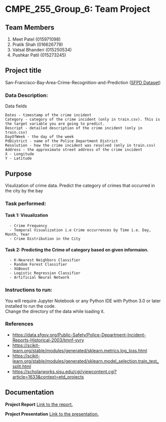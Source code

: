 # 

# CMPE_255_Group_6: Team Project

## Team Members
1. Meet Patel (015971098)
2. Pratik Shah (016626779)
3. Vatsal Bhanderi (015250534)
4. Pushkar Patil (015273245)

## Project title

San-Francisco-Bay-Area-Crime-Recognition-and-Prediction ([SFPD Dataset](https://data.sfgov.org/Public-Safety/Police-Department-Incident-Reports-Historical-2003/tmnf-yvry/data))


### Data Description:
Data fields

    Dates - timestamp of the crime incident
    Category - category of the crime incident (only in train.csv). This is the target variable you are going to predict.
    Descript - detailed description of the crime incident (only in train.csv)
    DayOfWeek - the day of the week
    PdDistrict - name of the Police Department District
    Resolution - how the crime incident was resolved (only in train.csv)
    Address - the approximate street address of the crime incident 
    X - Longitude
    Y - Latitude
    
## Purpose
Visulization of crime data.
Predict the category of crimes that occurred in the city by the bay

### Task performed:

#### Task 1: Visualization
      - Crime Frequency
      - Temporal Visualization i.e Crime occurrences by Time i.e. Day, Month, Year
      - Crime Distribution in the City
      
#### Task 2: Predicting the Crime of category based on given informaion.
      - K-Nearest Neighbors Classifier
      - Random Forest Classifier
      - XGBoost
      - Logistic Regression Classifier
      - Artificial Neural Network



### Instructions to run:
You will require Jupyter Notebook or any Python IDE with Python 3.0 or later installed to run the code. <br>
Change the directory of the data while loading it. 

### References
- https://data.sfgov.org/Public-Safety/Police-Department-Incident-Reports-Historical-2003/tmnf-yvry    
- https://scikit-learn.org/stable/modules/generated/sklearn.metrics.log_loss.html
- https://scikit-learn.org/stable/modules/generated/sklearn.model_selection.train_test_split.html
- https://scholarworks.sjsu.edu/cgi/viewcontent.cgi?article=1633&context=etd_projects



## Documentation


**Project Report** [Link to the report.](https://docs.google.com/document/d/1Yaed6U5o-NEfac1D5XgupxdbwSOb9ApX/edit?usp=sharing&ouid=118283914754283972248&rtpof=true&sd=true)

**Project Presentation** [Link to the presentation.](https://docs.google.com/presentation/d/10v0LvbcyYXw1jntk6KSQw9ePGoHtquIzVWB4y0aNbvI/edit?usp=sharing)


